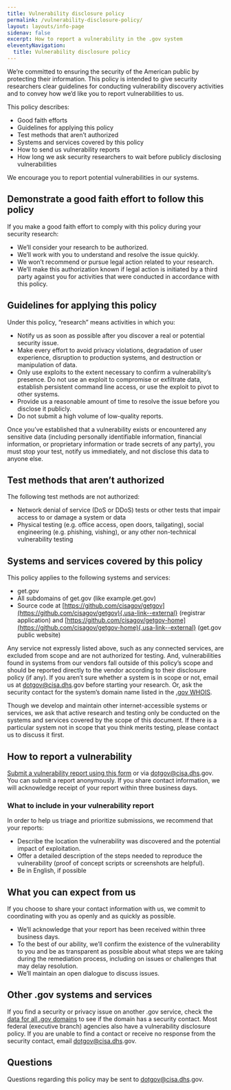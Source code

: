 ```yaml
---
title: Vulnerability disclosure policy
permalink: /vulnerability-disclosure-policy/
layout: layouts/info-page
sidenav: false
excerpt: How to report a vulnerability in the .gov system
eleventyNavigation:
  title: Vulnerability disclosure policy
---
```

  

We’re committed to ensuring the security of the American public by protecting their information. This policy is intended to give security researchers clear guidelines for conducting vulnerability discovery activities and to convey how we’d like you to report vulnerabilities to us.

This policy describes:
- Good faith efforts 
- Guidelines for applying this policy
- Test methods that aren’t authorized
- Systems and services covered by this policy
- How to send us vulnerability reports
- How long we ask security researchers to wait before publicly disclosing vulnerabilities

We encourage you to report potential vulnerabilities in our systems.

## Demonstrate a good faith effort to follow this policy

If you make a good faith effort to comply with this policy during your security research:
- We’ll consider your research to be authorized.
- We’ll work with you to understand and resolve the issue quickly. 
- We won’t recommend or pursue legal action related to your research. 
- We’ll make this authorization known if legal action is initiated by a third party against you for activities that were conducted in accordance with this policy.

## Guidelines for applying this policy

Under this policy, “research” means activities in which you:
- Notify us as soon as possible after you discover a real or potential security issue.
- Make every effort to avoid privacy violations, degradation of user experience, disruption to production systems, and destruction or manipulation of data.
- Only use exploits to the extent necessary to confirm a vulnerability’s presence. Do not use an exploit to compromise or exfiltrate data, establish persistent command line access, or use the exploit to pivot to other systems.
- Provide us a reasonable amount of time to resolve the issue before you disclose it publicly.
- Do not submit a high volume of low-quality reports.

Once you’ve established that a vulnerability exists or encountered any sensitive data (including personally identifiable information, financial information, or proprietary information or trade secrets of any party), you must stop your test, notify us immediately, and not disclose this data to anyone else.

## Test methods that aren’t authorized

The following test methods are not authorized:
- Network denial of service (DoS or DDoS) tests or other tests that impair access to or damage a system or data
- Physical testing (e.g. office access, open doors, tailgating), social engineering (e.g. phishing, vishing), or any other non-technical vulnerability testing

## Systems and services covered by this policy

This policy applies to the following systems and services:
- get<span>.gov</span>
- All subdomains of get<span>.gov</span> (like example.get<span>.gov</span>)
- Source code at [https://github.com/cisagov/getgov](https://github.com/cisagov/getgov){.usa-link--external} (registrar application) and [https://github.com/cisagov/getgov-home](https://github.com/cisagov/getgov-home){.usa-link--external} (get<span>.gov</span> public website)

Any service not expressly listed above, such as any connected services, are excluded from scope and are not authorized for testing. And, vulnerabilities found in systems from our vendors fall outside of this policy’s scope and should be reported directly to the vendor according to their disclosure policy (if any). If you aren’t sure whether a system is in scope or not, email us at dotgov@cisa.dhs<span>.gov</span> before starting your research. Or, ask the security contact for the system’s domain name listed in the [.gov WHOIS](#).

Though we develop and maintain other internet-accessible systems or services, we ask that active research and testing only be conducted on the systems and services covered by the scope of this document. If there is a particular system not in scope that you think merits testing, please contact us to discuss it first.

## How to report a vulnerability

[Submit a vulnerability report using this form](https://docs.google.com/forms/d/e/1FAIpQLSeZQGRJWsOWydQh5JU-zKqdhkXYbrY1qReCaaYGoOg14fN2iA/viewform?usp=sf_link) or via dotgov@cisa.dhs<span>.gov</span>. You can submit a report anonymously. If you share contact information, we will acknowledge receipt of your report within three business days.

### What to include in your vulnerability report

In order to help us triage and prioritize submissions, we recommend that your reports:
- Describe the location the vulnerability was discovered and the potential impact of exploitation.
- Offer a detailed description of the steps needed to reproduce the vulnerability (proof of concept scripts or screenshots are helpful).
- Be in English, if possible

## What you can expect from us

If you choose to share your contact information with us, we commit to coordinating with you as openly and as quickly as possible.
- We’ll acknowledge that your report has been received within three business days.
- To the best of our ability, we’ll confirm the existence of the vulnerability to you and be as transparent as possible about what steps we are taking during the remediation process, including on issues or challenges that may delay resolution.
- We’ll maintain an open dialogue to discuss issues.

## Other .gov systems and services
If you find a security or privacy issue on another .gov service, check the [data for all .gov domains](../about/data/#all-.gov-domains) to see if the domain has a security contact. Most federal (executive branch) agencies also have a vulnerability disclosure policy. If you are unable to find a contact or receive no response from the security contact, email dotgov@cisa.dhs<span>.gov</span>.

## Questions
Questions regarding this policy may be sent to dotgov@cisa.dhs<span>.gov</span>.



